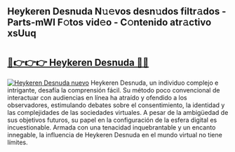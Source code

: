 ## Heykeren Desnuda N𝚞𝚎vos desn𝚞dos filtr𝚊dos - Parts-mWI F𝚘tos vid𝚎o - C𝚘ntenido atr𝚊ctivo xsUuq

# <h2><a href="http://mbd8le.tromn.icu/?c=Heykeren+Desnuda">🔗👉👉👉 Heykeren Desnuda 🔗🔗</a></h2>

[![Heykeren Desnuda nuevo](https://i.imgur.com/pEAQMta.gif)](http://mbd8le.tromn.icu/?c=Heykeren+Desnuda)
Heykeren Desnuda, un individuo complejo e intrigante, desafía la comprensión fácil. Su método poco convencional de interactuar con audiencias en línea ha atraído y ofendido a los observadores, estimulando debates sobre el consentimiento, la identidad y las complejidades de las sociedades virtuales. A pesar de la ambigüedad de sus objetivos futuros, su papel en la configuración de la esfera digital es incuestionable. Armada con una tenacidad inquebrantable y un encanto innegable, la influencia de Heykeren Desnuda en el mundo virtual no tiene límites.
